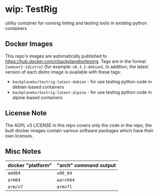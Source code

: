 # wip: TestRig

utility container for running linting and testing tools in existing python containers

## Docker Images

This repo's images are automatically published to <https://hub.docker.com/r/backplanebv/testrig>. Tags are in the format `{semver}-{distro}` (for example: `v0.3.1-debian`). In addition, the latest version of each distro image is available with these tags:

* `backplanebv/testrig:latest-debian` - for use testing python code in debian-based containers
* `backplanebv/testrig:latest-alpine` - for use testing python code in alpine-based containers

## License Note

The AGPL v3 LICENSE in this repo covers only the code in the repo, the built docker images contain various software packages which have their own licenses.

## Misc Notes

docker "platform" | "arch" command output
----------------- | ---------------------
`amd64`           | `x86_64`
`arm64`           | `aarch64`
`arm/v7`          | `armv7l`
